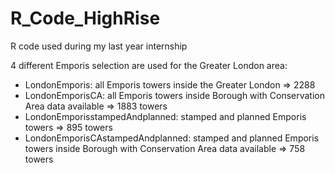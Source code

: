 # R_Code_HighRise
R code used during my last year internship

4 different Emporis selection are used for the Greater London area:
- LondonEmporis: all Emporis towers inside the Greater London => 2288
- LondonEmporisCA: all Emporis towers inside Borough with Conservation Area data available => 1883 towers
- LondonEmporisstampedAndplanned: stamped and planned Emporis towers => 895 towers
- LondonEmporisCAstampedAndplanned: stamped and planned Emporis towers inside Borough with Conservation Area data available => 758 towers

